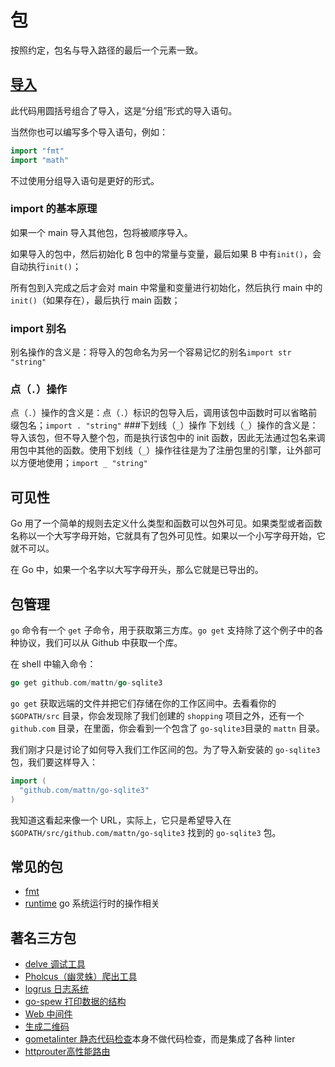 # 包

按照约定，包名与导入路径的最后一个元素一致。

## [导入](https://tour.go-zh.org/basics/2)

此代码用圆括号组合了导入，这是“分组”形式的导入语句。

当然你也可以编写多个导入语句，例如：

```go
import "fmt"
import "math"
```

不过使用分组导入语句是更好的形式。

### import 的基本原理

如果一个 main 导入其他包，包将被顺序导入。

如果导入的包中，然后初始化 B 包中的常量与变量，最后如果 B 中有`init()`，会自动执行`init()`；

所有包到入完成之后才会对 main 中常量和变量进行初始化，然后执行 main 中的`init()`（如果存在），最后执行 main 函数；

### import 别名

别名操作的含义是：将导入的包命名为另一个容易记忆的别名`import str "string"`

### 点（`.`）操作

点（`.`）操作的含义是：点（`.`）标识的包导入后，调用该包中函数时可以省略前缀包名；`import . "string"` ###下划线（`_`）操作
下划线（`_`）操作的含义是：导入该包，但不导入整个包，而是执行该包中的 init 函数，因此无法通过包名来调用包中其他的函数。使用下划线（`_`）操作往往是为了注册包里的引擎，让外部可以方便地使用；`import _ "string"`

## 可见性

Go 用了一个简单的规则去定义什么类型和函数可以包外可见。如果类型或者函数名称以一个大写字母开始，它就具有了包外可见性。如果以一个小写字母开始，它就不可以。

在 Go 中，如果一个名字以大写字母开头，那么它就是已导出的。

## 包管理

`go` 命令有一个 `get` 子命令，用于获取第三方库。`go get` 支持除了这个例子中的各种协议，我们可以从 Github 中获取一个库。

在 shell 中输入命令：

```go
go get github.com/mattn/go-sqlite3
```

`go get` 获取远端的文件并把它们存储在你的工作区间中。去看看你的 `$GOPATH/src` 目录，你会发现除了我们创建的 `shopping` 项目之外，还有一个 `github.com` 目录，在里面，你会看到一个包含了 `go-sqlite3`目录的 `mattn` 目录。

我们刚才只是讨论了如何导入我们工作区间的包。为了导入新安装的 `go-sqlite3` 包，我们要这样导入：

```go
import (
  "github.com/mattn/go-sqlite3"
)
```

我知道这看起来像一个 URL，实际上，它只是希望导入在 `$GOPATH/src/github.com/mattn/go-sqlite3` 找到的 `go-sqlite3` 包。

## 常见的包

- [fmt](fmt.md)
- [runtime](runtime.md) go 系统运行时的操作相关

## 著名三方包

- [delve 调试工具](delve.md)
- [Pholcus（幽灵蛛）爬出工具](pholcus.md)
- [logrus 日志系统](logrus.md)
- [go-spew 打印数据的结构](go-spew.md)
- [Web 中间件](negroni.md)
- [生成二维码](go-qrcode.md)
- [gometalinter 静态代码检查](gometalinter.md)本身不做代码检查，而是集成了各种 linter
- [httprouter高性能路由](httprouter.md)
